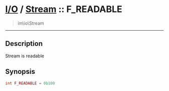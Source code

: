 # [I/O](io.md) / [Stream](io-Stream.md) :: F_READABLE
 > im\io\Stream
____

## Description
Stream is readable

## Synopsis
```php
int F_READABLE = 0b100
```
